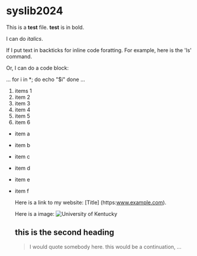 # syslib2024

This is a **test** file. **test** is in bold.

I can do *italics*.

If I put text in backticks for inline code foratting.
For example, here is the 'Is' command.

Or, I can do a code block:

...
for i in *; do
 echo "$i"
 done
 ...

 1. items 1
 2. item 2
 3. item 3
 4. item 4
 5. item 5
 6. item 6

- item a
- item b
- item c
- item d
- item e
- item f

  Here is a link to my website: [Title] (https:www.example.com).

  Here is a image: ![University of Kentucky](https://uknow.uky.edu/sites/default/files/styles/uknow_story_image/public/KYCancampus2.jpg)

  ## this is the second heading

  > I would quote somebody here.
  > this would be a continuation, ...
